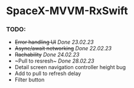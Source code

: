 # SpaceX-MVVM-RxSwift

### TODO: 
* ~~Error handling UI~~ *Done 23.02.23*
* ~~Async/await networking~~ *Done 22.02.23*
* ~~Rachability~~ *Done 24.02.23*
* ~Pull to resresh~ *Done 28.02.23*
* Detail screen navigation controller height bug
* Add to pull to refresh delay
* Filter button
